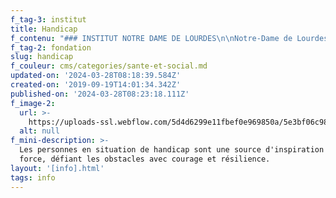 ```yaml
---
f_tag-3: institut
title: Handicap
f_contenu: "### INSTITUT NOTRE DAME DE LOURDES\n\nNotre-Dame de Lourdes accueille une soixantaine d’enfants et adolescents en âge de scolarité pour lesquels une prise en charge en institution s’avère nécessaire. Ce centre met à disposition un enseignement spécialisé et individualisé, un suivi médical et thérapeutique (ergothérapie, physiothérapie, logopédie, psychomotricité, soutien psychologique) et un accompagnement éducatif.\n\nLe but de l'institut est d'aider ces jeunes à développer un maximum d'autonomie, de connaissances et de bien-être.\n\n**Adresse :** Rue du Simplon 13, 3960 Sierre\n\n**Téléphone :** 027 451 24 80[**  \n‍**](mailto:contact@ndl-sierre.ch)**Site Internet :** [**www.ndl-sierre.ch**](http://www.ndl-sierre.ch/)\n\n‍\n\n### FOYER VALAIS DE COEUR\n\nCe foyer offre un cadre de vie aux personnes en situation de handicap physique et propose des ateliers d'occupation.\n\n**Adresse :** Impasse des Vrilles 6, 3960 Sierre\n\n**Téléphone :** 027 327 29 29  \n‍**E-mail :** [**info@valaisdecoeur.ch  \n‍**](mailto:info@valaisdecoeur.ch)**Site Internet :** [**www.valaisdecoeur.ch**](http://www.valaisdecoeur.ch/)\n\n‍\n\n### FONDATION FOYERS-ATELIERS ST-HUBERT\n\nLes ateliers ont pour but la réinsertion professionnelle des personnes handicapées. Dans ce cadre, ils offrent environ 300 places de travail dans un environnement protégé. Les domaines d'activité sont divers: sérigraphie, mécanique, couture, céramique,...\n\nLes foyers sont un lieu de vie pour les personnes handicapées. Ils sont adaptés aux besoins des personnes, et permettent d'exercer leur autonomie.\n\nCes ateliers sont présents à Granges/Sierre, mais aussi à Sion, Martigny et Monthey.\n\n**Adresse à Sierre :** Avenue des Alpes 6, 3960 Sierre\n\n**Téléphone :** 027 456 26 16  \n**E-mail :** [**direction@asth.ch**](mailto:direction@asth.ch)  \n‍**Site Internet :** [**www.asth.ch**](http://www.asth.ch/)\n\n‍\n\n### FONDATION EMERA POUR LA PERSONNE EN SITUATION DE HANDICAP\n\nCette fondation a pour but d'améliorer la qualité de vie des personnes en situation de handicap vivant en Valais. Elle propose :\n\n**\\- un service social** qui conseille et soutient les personnes en situation de handicap.\n\n**\\- un service hébergement** avec des lieux de vie à Sierre, Sion, Martigny et Monthey.\n\n**\\- un service socio-professionnel** avec des ateliers pour les personnes en marge du monde du travail\n\n**Adresse :** Avenue de la Gare 3, CP 86, 1951 Sion  \n**Téléphone :** 027 307 20 20  \n**E-mail :** [**info.sion@emera.ch**](mailto:info.sion@emera.ch)  \n**Site Internet :** [**www.emera.ch**](http://www.emera.ch/)\n\n**_Antenne de Sierre - conseil social_**\n\n**Adresse :** Avenue du Marché 5, 3960 Sierre  \n**Téléphone :** 027 451 24 70  \nO\uFEFFuvert de lundi à vendredi de 8h30 à 11h30"
f_tag-2: fondation
slug: handicap
f_couleur: cms/categories/sante-et-social.md
updated-on: '2024-03-28T08:18:39.584Z'
created-on: '2019-09-19T14:01:34.342Z'
published-on: '2024-03-28T08:23:18.111Z'
f_image-2:
  url: >-
    https://uploads-ssl.webflow.com/5d4d6299e11fbef0e969850a/5e3bf06c980d3c6137b7a20a_handicap%20-%20ndl.jpg
  alt: null
f_mini-description: >-
  Les personnes en situation de handicap sont une source d'inspiration et de
  force, défiant les obstacles avec courage et résilience.
layout: '[info].html'
tags: info
---
```



